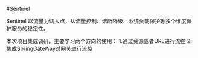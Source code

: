 #Sentinel

Sentinel 以流量为切入点，从流量控制、熔断降级、系统负载保护等多个维度保护服务的稳定性。

本次项目集成调研，主要学习两个方向的使用：
        1.通过资源或者URL进行流控
        2.集成SpringGateWay对网关进行流控